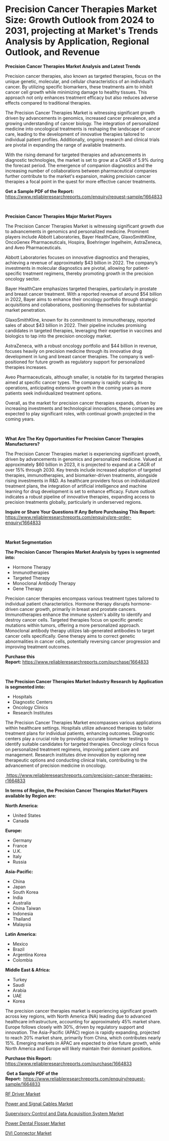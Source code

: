 <p><h1>Precision Cancer Therapies Market Size: Growth Outlook from 2024 to 2031, projecting at Market's Trends Analysis by Application, Regional Outlook, and Revenue</h1></p><p><strong>Precision Cancer Therapies Market Analysis and Latest Trends</strong></p>
<p><p>Precision cancer therapies, also known as targeted therapies, focus on the unique genetic, molecular, and cellular characteristics of an individual’s cancer. By utilizing specific biomarkers, these treatments aim to inhibit cancer cell growth while minimizing damage to healthy tissues. This approach not only enhances treatment efficacy but also reduces adverse effects compared to traditional therapies.</p><p>The Precision Cancer Therapies Market is witnessing significant growth driven by advancements in genomics, increased cancer prevalence, and a growing understanding of cancer biology. The integration of personalized medicine into oncological treatments is reshaping the landscape of cancer care, leading to the development of innovative therapies tailored to individual patient profiles. Additionally, ongoing research and clinical trials are pivotal in expanding the range of available treatments.</p><p>With the rising demand for targeted therapies and advancements in diagnostic technologies, the market is set to grow at a CAGR of 5.9% during the forecast period. The emergence of companion diagnostics and the increasing number of collaborations between pharmaceutical companies further contribute to the market's expansion, making precision cancer therapies a focal point in the quest for more effective cancer treatments.</p></p>
<p><strong>Get a Sample PDF of the Report:&nbsp;</strong> <a href="https://www.reliableresearchreports.com/enquiry/request-sample/1664833?utm_campaign=38&utm_medium=2&utm_source=Github&utm_content=ia&utm_term=29092024&utm_id=precision-cancer-therapies">https://www.reliableresearchreports.com/enquiry/request-sample/1664833</a></p>
<p>&nbsp;</p>
<p><strong>Precision Cancer Therapies Major Market Players</strong></p>
<p><p>The Precision Cancer Therapies Market is witnessing significant growth due to advancements in genomics and personalized medicine. Prominent players include Abbott Laboratories, Bayer HealthCare, GlaxoSmithKline, OncoGenex Pharmaceuticals, Hospira, Boehringer Ingelheim, AstraZeneca, and Aveo Pharmaceuticals. </p><p>Abbott Laboratories focuses on innovative diagnostics and therapies, achieving a revenue of approximately $43 billion in 2022. The company’s investments in molecular diagnostics are pivotal, allowing for patient-specific treatment regimens, thereby promoting growth in the precision oncology sector.</p><p>Bayer HealthCare emphasizes targeted therapies, particularly in prostate and breast cancer treatment. With a reported revenue of around $54 billion in 2022, Bayer aims to enhance their oncology portfolio through strategic acquisitions and collaborations, positioning themselves for substantial market penetration.</p><p>GlaxoSmithKline, known for its commitment to immunotherapy, reported sales of about $43 billion in 2022. Their pipeline includes promising candidates in targeted therapies, leveraging their expertise in vaccines and biologics to tap into the precision oncology market.</p><p>AstraZeneca, with a robust oncology portfolio and $44 billion in revenue, focuses heavily on precision medicine through its innovative drug development in lung and breast cancer therapies. The company is well-positioned for future growth as regulatory support for personalized therapies increases.</p><p>Aveo Pharmaceuticals, although smaller, is notable for its targeted therapies aimed at specific cancer types. The company is rapidly scaling its operations, anticipating extensive growth in the coming years as more patients seek individualized treatment options.</p><p>Overall, as the market for precision cancer therapies expands, driven by increasing investments and technological innovations, these companies are expected to play significant roles, with continual growth projected in the coming years.</p></p>
<p>&nbsp;</p>
<p><strong>What Are The Key Opportunities For Precision Cancer Therapies Manufacturers?</strong></p>
<p><p>The Precision Cancer Therapies market is experiencing significant growth, driven by advancements in genomics and personalized medicine. Valued at approximately $60 billion in 2023, it is projected to expand at a CAGR of over 15% through 2030. Key trends include increased adoption of targeted therapies, immunotherapies, and biomarker-driven treatments, alongside rising investments in R&D. As healthcare providers focus on individualized treatment plans, the integration of artificial intelligence and machine learning for drug development is set to enhance efficacy. Future outlook indicates a robust pipeline of innovative therapies, expanding access to precision treatments globally, particularly in underserved regions.</p></p>
<p><strong>Inquire or Share Your Questions If Any Before Purchasing This Report:</strong> <a href="https://www.reliableresearchreports.com/enquiry/pre-order-enquiry/1664833?utm_campaign=38&utm_medium=2&utm_source=Github&utm_content=ia&utm_term=29092024&utm_id=precision-cancer-therapies">https://www.reliableresearchreports.com/enquiry/pre-order-enquiry/1664833</a></p>
<p>&nbsp;</p>
<p><strong>Market Segmentation</strong></p>
<p><strong>The Precision Cancer Therapies Market Analysis by types is segmented into:</strong></p>
<p><ul><li>Hormone Therapy</li><li>Immunotherapies</li><li>Targeted Therapy</li><li>Monoclonal Antibody Therapy</li><li>Gene Therapy</li></ul></p>
<p><p>Precision cancer therapies encompass various treatment types tailored to individual patient characteristics. Hormone therapy disrupts hormone-driven cancer growth, primarily in breast and prostate cancers. Immunotherapies enhance the immune system's ability to identify and destroy cancer cells. Targeted therapies focus on specific genetic mutations within tumors, offering a more personalized approach. Monoclonal antibody therapy utilizes lab-generated antibodies to target cancer cells specifically. Gene therapy aims to correct genetic abnormalities in cancer cells, potentially reversing cancer progression and improving treatment outcomes.</p></p>
<p><strong>Purchase this Report:&nbsp;</strong><a href="https://www.reliableresearchreports.com/purchase/1664833?utm_campaign=38&utm_medium=2&utm_source=Github&utm_content=ia&utm_term=29092024&utm_id=precision-cancer-therapies">https://www.reliableresearchreports.com/purchase/1664833</a></p>
<p>&nbsp;</p>
<p><strong>The Precision Cancer Therapies Market Industry Research by Application is segmented into:</strong></p>
<p><ul><li>Hospitals</li><li>Diagnostic Centers</li><li>Oncology Clinics</li><li>Research Institutes</li></ul></p>
<p><p>The Precision Cancer Therapies Market encompasses various applications within healthcare settings. Hospitals utilize advanced therapies to tailor treatment plans for individual patients, enhancing outcomes. Diagnostic centers play a crucial role by providing accurate biomarker testing to identify suitable candidates for targeted therapies. Oncology clinics focus on personalized treatment regimens, improving patient care and management. Research institutes drive innovation by exploring new therapeutic options and conducting clinical trials, contributing to the advancement of precision medicine in oncology.</p></p>
<p><a href="https://www.reliableresearchreports.com/precision-cancer-therapies-r1664833?utm_campaign=38&utm_medium=2&utm_source=Github&utm_content=ia&utm_term=29092024&utm_id=precision-cancer-therapies">&nbsp;https://www.reliableresearchreports.com/precision-cancer-therapies-r1664833</a></p>
<p><strong>In terms of Region, the Precision Cancer Therapies Market Players available by Region are:</strong></p>
<p>
    <p> <strong> North America: </strong>
        <ul>
            <li>United States</li>
            <li>Canada</li>
        </ul>
        </p> 
    <p> <strong> Europe: </strong>
        <ul>
            <li>Germany</li>
            <li>France</li>
            <li>U.K.</li>
            <li>Italy</li>
            <li>Russia</li>
        </ul>
        </p> 
    <p> <strong> Asia-Pacific: </strong>
        <ul>
            <li>China</li>
            <li>Japan</li>
            <li>South Korea</li>
            <li>India</li>
            <li>Australia</li>
            <li>China Taiwan</li>
            <li>Indonesia</li>
            <li>Thailand</li>
            <li>Malaysia</li>
        </ul>
        </p> 
    <p> <strong> Latin America: </strong>
        <ul>
            <li>Mexico</li>
            <li>Brazil</li>
            <li>Argentina Korea</li>
            <li>Colombia</li>
        </ul>
        </p> 
    <p> <strong> Middle East & Africa: </strong>
        <ul>
            <li>Turkey</li>
            <li>Saudi</li>
            <li>Arabia</li>
            <li>UAE</li>
            <li>Korea</li>
        </ul>
    </p>
    </p>
<p><p>The precision cancer therapies market is experiencing significant growth across key regions, with North America (NA) leading due to advanced healthcare infrastructure, accounting for approximately 45% market share. Europe follows closely with 30%, driven by regulatory support and innovation. The Asia-Pacific (APAC) region is rapidly expanding, projected to reach 20% market share, primarily from China, which contributes nearly 15%. Emerging markets in APAC are expected to drive future growth, while North America and Europe will likely maintain their dominant positions.</p></p>
<p><strong>Purchase this Report: </strong><a href="https://www.reliableresearchreports.com/purchase/1664833?utm_campaign=38&utm_medium=2&utm_source=Github&utm_content=ia&utm_term=29092024&utm_id=precision-cancer-therapies">https://www.reliableresearchreports.com/purchase/1664833</a></p>
<p>&nbsp;<strong>Get a Sample PDF of the Report:&nbsp;&nbsp;</strong><a href="https://www.reliableresearchreports.com/enquiry/request-sample/1664833?utm_campaign=38&utm_medium=2&utm_source=Github&utm_content=ia&utm_term=29092024&utm_id=precision-cancer-therapies">https://www.reliableresearchreports.com/enquiry/request-sample/1664833</a></p>
<p><strong></strong></p>
<p><p><a href="https://issuu.com/reportprime-2/docs/rf-driver-market-size-2030.pptx_6108d40bc5b170?utm_campaign=38&utm_medium=2&utm_source=Github&utm_content=ia&utm_term=29092024&utm_id=precision-cancer-therapies">RF Driver Market</a></p><p><a href="https://github.com/KejsiLoshi121/Market-Research-Report-List-1/blob/main/power-and-signal-cables-market.md?utm_campaign=38&utm_medium=2&utm_source=Github&utm_content=ia&utm_term=29092024&utm_id=precision-cancer-therapies">Power and Signal Cables Market</a></p><p><a href="https://issuu.com/reportprime-2/docs/supervisory-control-and-data-acquis_3ec62e7a45f30e?utm_campaign=38&utm_medium=2&utm_source=Github&utm_content=ia&utm_term=29092024&utm_id=precision-cancer-therapies">Supervisory Control and Data Acquisition System Market</a></p><p><a href="https://www.linkedin.com/pulse/global-power-dental-flosser-market-landscape-future-d9ame?utm_campaign=38&utm_medium=2&utm_source=Github&utm_content=ia&utm_term=29092024&utm_id=precision-cancer-therapies">Power Dental Flosser Market</a></p><p><a href="https://www.linkedin.com/pulse/dvi-connector-market-trends-analysis-opportunities-challenges-urjic?utm_campaign=38&utm_medium=2&utm_source=Github&utm_content=ia&utm_term=29092024&utm_id=precision-cancer-therapies">DVI Connector Market</a></p></p>